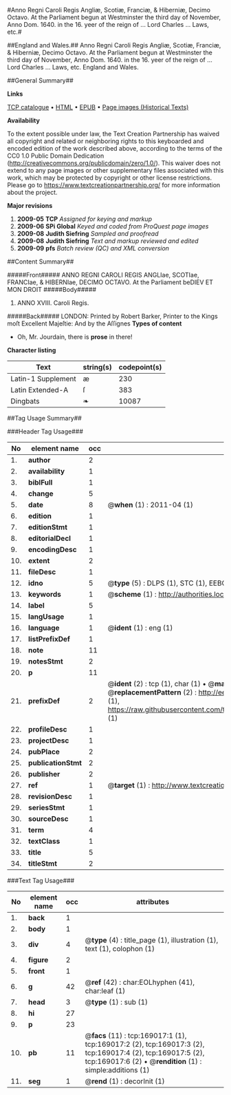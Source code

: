#Anno Regni Caroli Regis Angliæ, Scotiæ, Franciæ, & Hiberniæ, Decimo Octavo. At the Parliament begun at Westminster the third day of November, Anno Dom. 1640. in the 16. yeer of the reign of ... Lord Charles ... Laws, etc.#

##England and Wales.##
Anno Regni Caroli Regis Angliæ, Scotiæ, Franciæ, & Hiberniæ, Decimo Octavo. At the Parliament begun at Westminster the third day of November, Anno Dom. 1640. in the 16. yeer of the reign of ... Lord Charles ...
Laws, etc.
England and Wales.

##General Summary##

**Links**

[TCP catalogue](http://www.ota.ox.ac.uk/tcp/)  • 
[HTML](http://tei.it.ox.ac.uk/tcp/Texts-HTML/free/A74/A74280.html)  • 
[EPUB](http://tei.it.ox.ac.uk/tcp/Texts-EPUB/free/A74/A74280.epub) • 
[Page images (Historical Texts)](https://historicaltexts.jisc.ac.uk/eebo-50922832e)

**Availability**

To the extent possible under law, the Text Creation Partnership has waived all copyright and related or neighboring rights to this keyboarded and encoded edition of the work described above, according to the terms of the CC0 1.0 Public Domain Dedication (http://creativecommons.org/publicdomain/zero/1.0/). This waiver does not extend to any page images or other supplementary files associated with this work, which may be protected by copyright or other license restrictions. Please go to https://www.textcreationpartnership.org/ for more information about the project.

**Major revisions**

1. __2009-05__ __TCP__ *Assigned for keying and markup*
1. __2009-06__ __SPi Global__ *Keyed and coded from ProQuest page images*
1. __2009-08__ __Judith Siefring__ *Sampled and proofread*
1. __2009-08__ __Judith Siefring__ *Text and markup reviewed and edited*
1. __2009-09__ __pfs__ *Batch review (QC) and XML conversion*

##Content Summary##

#####Front#####
ANNO REGNI CAROLI REGIS ANGLIae, SCOTIae, FRANCIae, &
HIBERNIae, DECIMO OCTAVO. At the Parliament beDIEV ET MON DROIT
#####Body#####

1. ANNO XVIII. Caroli Regis.

#####Back#####
LONDON: Printed by Robert Barker, Printer to the Kings moſt
Excellent Majeſtie: And by the Aſſignes 
**Types of content**

  * Oh, Mr. Jourdain, there is **prose** in there!

**Character listing**


|Text|string(s)|codepoint(s)|
|---|---|---|
|Latin-1 Supplement|æ|230|
|Latin Extended-A|ſ|383|
|Dingbats|❧|10087|

##Tag Usage Summary##

###Header Tag Usage###

|No|element name|occ|attributes|
|---|---|---|---|
|1.|__author__|2||
|2.|__availability__|1||
|3.|__biblFull__|1||
|4.|__change__|5||
|5.|__date__|8| @__when__ (1) : 2011-04 (1)|
|6.|__edition__|1||
|7.|__editionStmt__|1||
|8.|__editorialDecl__|1||
|9.|__encodingDesc__|1||
|10.|__extent__|2||
|11.|__fileDesc__|1||
|12.|__idno__|5| @__type__ (5) : DLPS (1), STC (1), EEBO-CITATION (1), OCLC (1), VID (1)|
|13.|__keywords__|1| @__scheme__ (1) : http://authorities.loc.gov/ (1)|
|14.|__label__|5||
|15.|__langUsage__|1||
|16.|__language__|1| @__ident__ (1) : eng (1)|
|17.|__listPrefixDef__|1||
|18.|__note__|11||
|19.|__notesStmt__|2||
|20.|__p__|11||
|21.|__prefixDef__|2| @__ident__ (2) : tcp (1), char (1)  •  @__matchPattern__ (2) : ([0-9\-]+):([0-9IVX]+) (1), (.+) (1)  •  @__replacementPattern__ (2) : http://eebo.chadwyck.com/downloadtiff?vid=$1&page=$2 (1), https://raw.githubusercontent.com/textcreationpartnership/Texts/master/tcpchars.xml#$1 (1)|
|22.|__profileDesc__|1||
|23.|__projectDesc__|1||
|24.|__pubPlace__|2||
|25.|__publicationStmt__|2||
|26.|__publisher__|2||
|27.|__ref__|1| @__target__ (1) : http://www.textcreationpartnership.org/docs/. (1)|
|28.|__revisionDesc__|1||
|29.|__seriesStmt__|1||
|30.|__sourceDesc__|1||
|31.|__term__|4||
|32.|__textClass__|1||
|33.|__title__|5||
|34.|__titleStmt__|2||


###Text Tag Usage###

|No|element name|occ|attributes|
|---|---|---|---|
|1.|__back__|1||
|2.|__body__|1||
|3.|__div__|4| @__type__ (4) : title_page (1), illustration (1), text (1), colophon (1)|
|4.|__figure__|2||
|5.|__front__|1||
|6.|__g__|42| @__ref__ (42) : char:EOLhyphen (41), char:leaf (1)|
|7.|__head__|3| @__type__ (1) : sub (1)|
|8.|__hi__|27||
|9.|__p__|23||
|10.|__pb__|11| @__facs__ (11) : tcp:169017:1 (1), tcp:169017:2 (2), tcp:169017:3 (2), tcp:169017:4 (2), tcp:169017:5 (2), tcp:169017:6 (2)  •  @__rendition__ (1) : simple:additions (1)|
|11.|__seg__|1| @__rend__ (1) : decorInit (1)|
